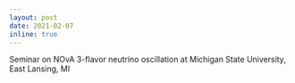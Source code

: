 ```yaml
---
layout: post
date: 2021-02-07
inline: true
---
```


Seminar on NOvA 3-flavor neutrino oscillation at Michigan State University, East Lansing, MI
